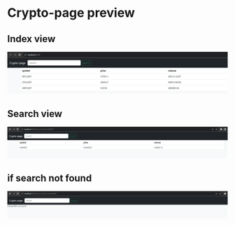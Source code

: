# Crypto-page preview
## Index view
![alt text](https://github.com/GirtsFreimanis/Crypto-page/blob/master/images/1img.png)
## Search view
![alt text](https://github.com/GirtsFreimanis/Crypto-page/blob/master/images/2img.png)
## if search not found
![alt text](https://github.com/GirtsFreimanis/Crypto-page/blob/master/images/3img.png)
